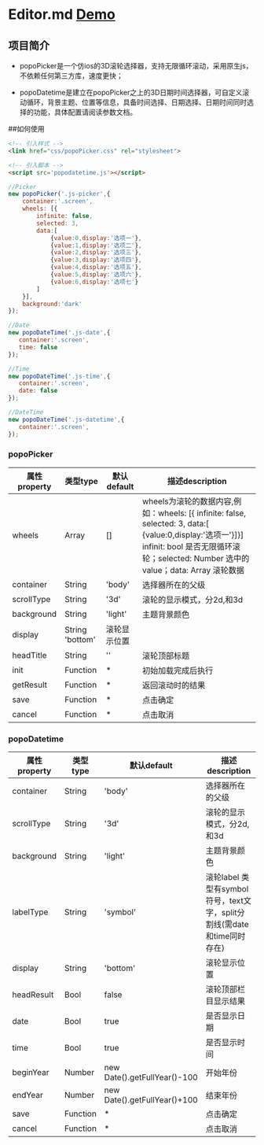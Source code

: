 # Editor.md [Demo](https://po-po.github.io/popoPicker/ "Demo")

## 项目简介

- popoPicker是一个仿ios的3D滚轮选择器，支持无限循环滚动，采用原生js，不依赖任何第三方库，速度更快；

- popoDatetime是建立在popoPicker之上的3D日期时间选择器，可自定义滚动循环，背景主题、位置等信息，具备时间选择、日期选择、日期时间同时选择的功能，具体配置请阅读参数文档。

##如何使用
```html
<!-- 引入样式 -->
<link href="css/popoPicker.css" rel="stylesheet">

<!-- 引入脚本 -->
<script src='popodatetime.js'></script>
```

```javascript
//Picker
new popoPicker('.js-picker',{
    container:'.screen',
    wheels: [{
        infinite: false,
        selected: 3,
        data:[
            {value:0,display:'选项一'},
            {value:1,display:'选项二'},
            {value:2,display:'选项三'},
            {value:3,display:'选项四'},
            {value:4,display:'选项五'},
            {value:5,display:'选项六'},
            {value:6,display:'选项七'}
        ]
    }],
    background:'dark'
});

//Date
new popoDateTime('.js-date',{
   container:'.screen',
   time: false
});

//Time
new popoDateTime('.js-time',{
   container:'.screen',
   date: false
});

//DateTime
new popoDateTime('.js-datetime',{
   container:'.screen',
});
```

### popoPicker
|属性property|类型type|默认default|描述description|
| ------------ | ------------ | ------------ | ------------ |
|wheels|Array|[]|wheels为滚轮的数据内容,例如：wheels: [{ infinite: false, selected: 3, data:[ {value:0,display:'选项一'}]}] infinit: bool 是否无限循环滚轮；selected: Number 选中的value；data: Array 滚轮数据|
|container|String|'body'|选择器所在的父级|
|scrollType|String|'3d'|滚轮的显示模式，分2d,和3d||
|background|String|'light'|主题背景颜色|
|display|String	'bottom'|滚轮显示位置|
|headTitle|String|''|滚轮顶部标题|
|init|Function|*|初始加载完成后执行|
|getResult|Function|*|返回滚动时的结果|
|save|Function|*|点击确定|
|cancel|Function|*|点击取消|


### popoDatetime
|属性property|类型type|默认default|描述description|
| ------------ | ------------ | ------------ | ------------ |
|container|String|'body'|选择器所在的父级|
|scrollType|String|'3d'|滚轮的显示模式，分2d,和3d|
|background|String|'light'|主题背景颜色|
|labelType|String|'symbol'|滚轮label 类型有symbol符号，text文字，split分割线(需date和time同时存在)|
|display|String|'bottom'|滚轮显示位置|
|headResult|Bool|false|滚轮顶部栏目显示结果|
|date|Bool|true|是否显示日期|
|time|Bool|true|是否显示时间|
|beginYear|Number|new Date().getFullYear()-100|开始年份|
|endYear|Number|new Date().getFullYear()+100|结束年份|
|save|Function|*|点击确定|
|cancel|Function|*|点击取消|

